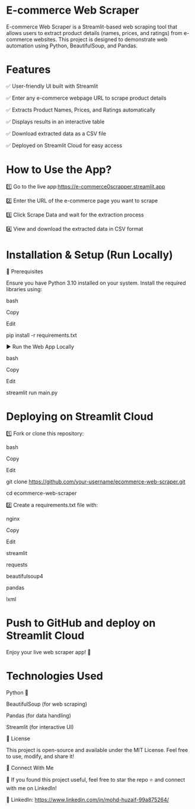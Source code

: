 #  E-commerce Web Scraper

E-commerce Web Scraper is a Streamlit-based web scraping tool that allows users to extract product details
(names, prices, and ratings) from e-commerce websites. 
This project is designed to demonstrate web automation using Python, BeautifulSoup, and Pandas.

#  Features

✅ User-friendly UI built with Streamlit

✅ Enter any e-commerce webpage URL to scrape product details

✅ Extracts Product Names, Prices, and Ratings automatically

✅ Displays results in an interactive table

✅ Download extracted data as a CSV file

✅ Deployed on Streamlit Cloud for easy access

# How to Use the App?

1️⃣ Go to the live app:https://e-commerce0scrapper.streamlit.app

2️⃣ Enter the URL of the e-commerce page you want to scrape

3️⃣ Click Scrape Data and wait for the extraction process

4️⃣ View and download the extracted data in CSV format


#  Installation & Setup (Run Locally)

🔧 Prerequisites

Ensure you have Python 3.10 installed on your system. Install the required libraries using:

bash

Copy

Edit

pip install -r requirements.txt

▶ Run the Web App Locally

bash

Copy

Edit

streamlit run main.py

# Deploying on Streamlit Cloud

1️⃣ Fork or clone this repository:


bash

Copy

Edit

git clone https://github.com/your-username/ecommerce-web-scraper.git

cd ecommerce-web-scraper

2️⃣ Create a requirements.txt file with:



nginx

Copy

Edit

streamlit

requests

beautifulsoup4

pandas

lxml

#  Push to GitHub and deploy on Streamlit Cloud

Enjoy your live web scraper app! 🚀

#  Technologies Used

Python 🐍

BeautifulSoup (for web scraping)

Pandas (for data handling)

Streamlit (for interactive UI)

📜 License

This project is open-source and available under the MIT License. Feel free to use, modify, and share it!



🙌 Connect With Me

💬 If you found this project useful, feel free to star the repo ⭐ and connect with me on LinkedIn!



🔗 LinkedIn: https://www.linkedin.com/in/mohd-huzaif-99a875264/



